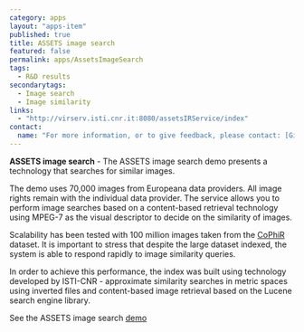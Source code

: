 ```yaml
---
category: apps
layout: "apps-item"
published: true
title: ASSETS image search
featured: false
permalink: apps/AssetsImageSearch
tags: 
  - R&D results
secondarytags:
  - Image search
  - Image similarity 
links: 
  - "http://virserv.isti.cnr.it:8080/assetsIRService/index"
contact: 
  name: "For more information, or to give feedback, please contact: [Giuseppe Amato](giuseppe.amato@isti.cnr.it)"
---
```

**ASSETS image search** - The ASSETS image search demo presents a technology that searches for similar images.

The demo uses 70,000 images from Europeana data providers. All image rights remain with the individual data provider. The service allows you to perform image searches based on a content-based retrieval technology using MPEG-7 as the visual descriptor to decide on the similarity of images.

Scalability has been tested with 100 million images taken from the [CoPhiR](http://cophir.isti.cnr.it/) dataset. It is important to stress that despite the large dataset indexed, the system is able to respond rapidly to image similarity queries.

In order to achieve this performance, the index was built using technology developed by ISTI-CNR - approximate similarity searches in metric spaces using inverted files and content-based image retrieval based on the Lucene search engine library.

See the ASSETS image search [demo](http://virserv.isti.cnr.it:8080/assetsIRService/index)

